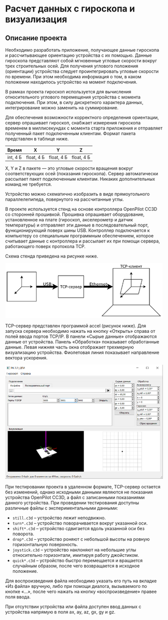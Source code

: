 # Расчет данных с гироскопа и визуализация

## Описание проекта

Необходимо разработать приложение, получающее данные гироскопа и рассчитывающее ориентацию устройства с их помощью.
Данные гироскопа представляют собой мгновенные угловые скорости вокруг трех строительных осей. Для получения углового положения (ориентации)
устройства следует проинтегрировать угловые скорости по времени. При этом необходима информация о том, в каком положении находилось устройство на
момент подключения.

В рамках проекта гироскоп используется для вычисления относительного углового перемещения устройства с момента подключения. При
этом, в силу дискретного характера данных, интегрирование можно заменить на суммирование.

Для обеспечения возможности корректного определения ориентации, сервер опрашивает гироскоп, снабжает измерения гироскопа временем в миллисекундах с
момента старта приложения и отправляет полученный пакет подключенным клиентам. Формат пакета представлен в таблице ниже.

Время | X | Y | Z
--- | --- | --- | --- |
int, 4 Б | float, 4 Б | float, 4 Б | float, 4 Б

X, Y и Z в пакете — это угловые скорости вращения вокруг соответствующих осей (показания гироскопа).
Сервер автоматически рассылает пакет подключенным клиентам. Никаких дополнительных команд не требуется.

Устройство можно схематично изобразить в виде прямоугольного параллелепипеда, повернутого на рассчитанные углы.

В проекте используется стенд на основе контроллера OpenPilot CC3D со сторонней прошивкой. Прошивка опрашивает оборудование, установленное на плате (гироскоп, акселерометр и
датчик температуры) и отправляет эти данные в последовательный порт, функционирующий поверх шины USB. Контроллер подключается к компьютеру со
специальным программным обеспечением, которое считывает данные с контроллера и рассылает их при помощи сервера, работающего поверх протокола TCP.

Схема стенда приведена на рисунке ниже.

![stand_scheme](https://github.com/niksuf/GyroscopeCalculations/blob/master/img/stand_scheme.png)

TCP-сервер представлен программой accel (рисунок ниже). Для запуска сервера необходимо нажать на кнопку «Открыть» справа от полей ввода портов TCP/IP. В
панели «Сырые данные» отображаются данные от устройства. Панель «Обработка» показывает обработанные данные. Левая нижняя часть окна отображает трехмерную визуализацию 
устройства. Фиолетовая линия показывает направление вектора ускорения.

![accel_window](https://github.com/niksuf/GyroscopeCalculations/blob/master/img/accel_window.png)

При тестировании проекта в удаленном формате, TCP-сервер остается без изменений, однако исходными данными являются не показания устройства OpenPilot CC3D, а файл с 
записанными показаниями данного устройства. При проведении тестирования доступны различные файлы с экспериментальными данными:
  * ```still.c3d``` – устройство лежит неподвижно.
  * ```turn*.c3d``` – устройство поворачивается вокруг указанной оси.
  * ```shift*.c3d``` – устройство сдвигается вдоль указанной оси без поворота.
  * ```drop*.c3d``` – устройство роняют с небольшой высоты на ровную горизонтальную поверхность.
  * ```joystick.c3d``` – устройство наклоняют на небольшие углы относительно горизонтали, имитируя работу джойстиком.
  * ```quick*.c3d``` – устройство быстро перемещается и вращается случайным образом, после чего возвращается в исходное положение.

Для воспроизведения файла необходимо указать его путь на вкладке «Из файла» вручную, либо при помощи диалога, вызываемого по кнопке «...», после чего нажать на 
кнопку «воспроизведение» правее поля ввода.

При отсутствии устройства или файла доступен ввод данных с устройства напрямую в поля ax, ay, az, gx, gy и gz.
